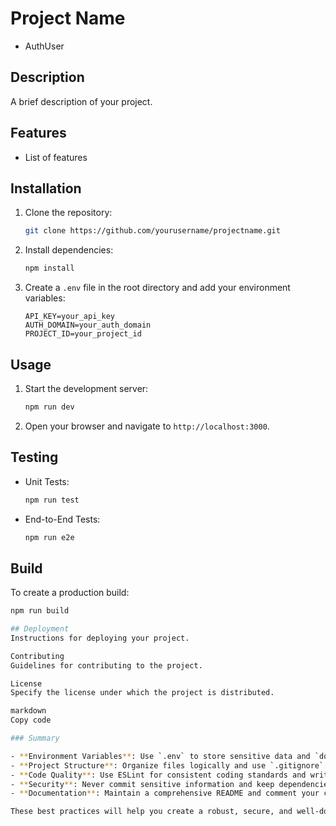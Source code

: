 # Project Name
- AuthUser
## Description
A brief description of your project.

## Features
- List of features

## Installation
1. Clone the repository:
    ```bash
    git clone https://github.com/yourusername/projectname.git
    ```
2. Install dependencies:
    ```bash
    npm install
    ```
3. Create a `.env` file in the root directory and add your environment variables:
    ```env
    API_KEY=your_api_key
    AUTH_DOMAIN=your_auth_domain
    PROJECT_ID=your_project_id
    ```

## Usage
1. Start the development server:
    ```bash
    npm run dev
    ```
2. Open your browser and navigate to `http://localhost:3000`.

## Testing
- Unit Tests:
    ```bash
    npm run test
    ```
- End-to-End Tests:
    ```bash
    npm run e2e
    ```

## Build
To create a production build:
```bash
npm run build

## Deployment
Instructions for deploying your project.

Contributing
Guidelines for contributing to the project.

License
Specify the license under which the project is distributed.

markdown
Copy code

### Summary

- **Environment Variables**: Use `.env` to store sensitive data and `dotenv` to load them.
- **Project Structure**: Organize files logically and use `.gitignore` to exclude unnecessary files.
- **Code Quality**: Use ESLint for consistent coding standards and write tests for reliability.
- **Security**: Never commit sensitive information and keep dependencies updated.
- **Documentation**: Maintain a comprehensive README and comment your code.

These best practices will help you create a robust, secure, and well-documented project, making it stand out in your portfolio.





